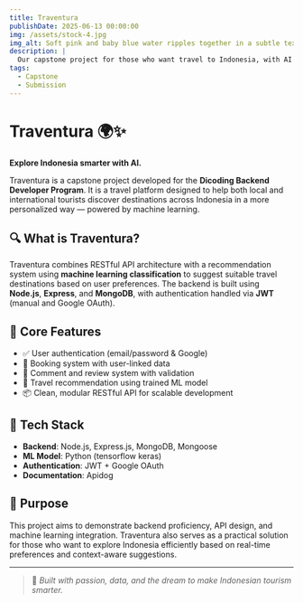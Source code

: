 ```yaml
---
title: Traventura
publishDate: 2025-06-13 00:00:00
img: /assets/stock-4.jpg
img_alt: Soft pink and baby blue water ripples together in a subtle texture.
description: |
  Our capstone project for those who want travel to Indonesia, with AI Recommendation system.
tags:
  - Capstone
  - Submission
---
```


# Traventura 🌍✨  
**Explore Indonesia smarter with AI.**  

Traventura is a capstone project developed for the **Dicoding Backend Developer Program**. It is a travel platform designed to help both local and international tourists discover destinations across Indonesia in a more personalized way — powered by machine learning.

## 🔍 What is Traventura?  
Traventura combines RESTful API architecture with a recommendation system using **machine learning classification** to suggest suitable travel destinations based on user preferences. The backend is built using **Node.js**, **Express**, and **MongoDB**, with authentication handled via **JWT** (manual and Google OAuth).

## 🧠 Core Features
- ✅ User authentication (email/password & Google)
- 📍 Booking system with user-linked data
- 💬 Comment and review system with validation
- 🤖 Travel recommendation using trained ML model
- 📦 Clean, modular RESTful API for scalable development

## 🔧 Tech Stack
- **Backend**: Node.js, Express.js, MongoDB, Mongoose
- **ML Model**: Python (tensorflow keras)
- **Authentication**: JWT + Google OAuth
- **Documentation**: Apidog

## 🎯 Purpose
This project aims to demonstrate backend proficiency, API design, and machine learning integration. Traventura also serves as a practical solution for those who want to explore Indonesia efficiently based on real-time preferences and context-aware suggestions.

---

> 🚀 *Built with passion, data, and the dream to make Indonesian tourism smarter.*